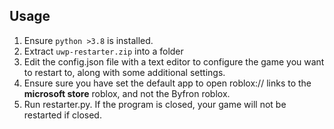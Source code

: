 ## Usage
1. Ensure `python >3.8` is installed.
2. Extract `uwp-restarter.zip` into a folder
3. Edit the config.json file with a text editor to configure the game you want to restart to, along with some additional settings.
4. Ensure sure you have set the default app to open roblox:// links to the **microsoft store** roblox, and not the Byfron roblox.
4. Run restarter.py. If the program is closed, your game will not be restarted if closed.
